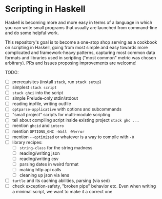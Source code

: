 # Scripting in Haskell

Haskell is becoming more and more easy in terms of a language in which
you can write small programs that usually are launched from
command-line and do some helpful work.

This repository's goal is to become a one-stop shop serving as a
cookbook on scripting in Haskell, going from most simple and easy
towards more complicated and framework-heavy patterns, capturing most
common data formats and libraries used in scripting ("most common"
metric was chosen arbitrary). PRs and Issues proposing improvements
are welcome!

TODO:

- [ ] prerequisites (install `stack`, run `stack setup`)
- [ ] simplest `stack script`
- [ ] `stack ghci` into the script
- [ ] simple Prelude-only stdin/stdout
- [ ] reading inpfile, writing outfile
- [ ] `optparse-applicative` with options and subcommands
- [ ] "small project" scripts for multi-module scripting
- [ ] tell about compiling script inside existing project `stack ghc ...`
- [ ] mention `ghcid` and `intero`
- [ ] mention `OPTIONS_GHC -Wall -Werror`
- [ ] mention `--optimized` or whatever is a way to compile with `-O`
- [ ] library recipes:
  - [ ] `string-class` for the string madness
  - [ ] reading/writing json
  - [ ] reading/writing csv
  - [ ] parsing dates in weird format
  - [ ] making http api calls
  - [ ] cleaning up json via lens
- [ ] `turtle` and its caching abilities, parsing (via sed)
- [ ] check exception-safety, "broken pipe" behavior etc. Even when
  writing a minimal script, we want to make it a correct one
